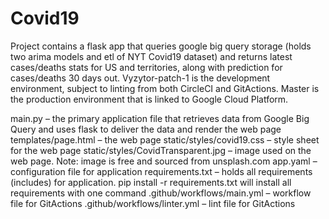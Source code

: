 # Covid19
Project contains a flask app that queries google big query storage (holds two arima models and etl of NYT Covid19 dataset) and returns latest cases/deaths stats for US and territories, along with prediction for cases/deaths 30 days out.
Vyzytor-patch-1 is the development environment, subject to linting from both CircleCI and GitActions. Master is the production environment that is linked to Google Cloud Platform.

main.py – the primary application file that retrieves data from Google Big Query and uses flask to deliver the data and render the web page
templates/page.html – the web page
static/styles/covid19.css – style sheet for the web page
static/styles/CovidTransparent.jpg – image used on the web page. Note: image is free and sourced from unsplash.com
app.yaml – configuration file for application
requirements.txt – holds all requirements (includes) for application. pip install -r requirements.txt will install all requirements with one command
.github/workflows/main.yml – workflow file for GitActions
.github/workflows/linter.yml – lint file for GitActions
